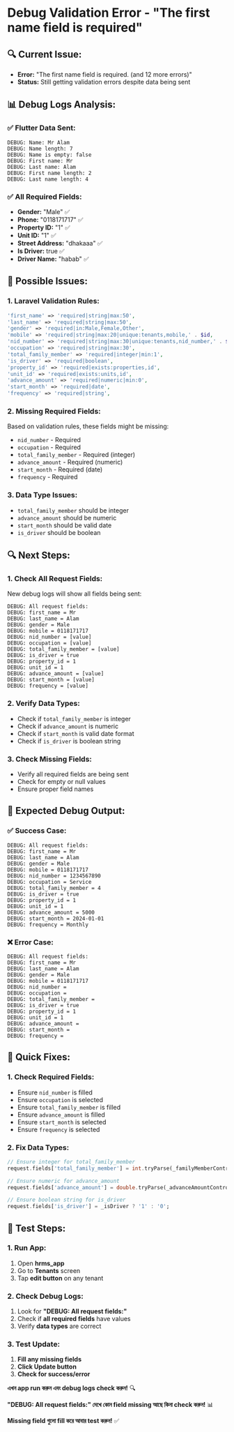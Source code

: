 # Debug Validation Error - "The first name field is required"

## 🔍 **Current Issue:**
- **Error:** "The first name field is required. (and 12 more errors)"
- **Status:** Still getting validation errors despite data being sent

## 📊 **Debug Logs Analysis:**

### ✅ **Flutter Data Sent:**
```
DEBUG: Name: Mr Alam
DEBUG: Name length: 7
DEBUG: Name is empty: false
DEBUG: First name: Mr
DEBUG: Last name: Alam
DEBUG: First name length: 2
DEBUG: Last name length: 4
```

### ✅ **All Required Fields:**
- **Gender:** "Male" ✅
- **Phone:** "0118171717" ✅
- **Property ID:** "1" ✅
- **Unit ID:** "1" ✅
- **Street Address:** "dhakaaa" ✅
- **Is Driver:** true ✅
- **Driver Name:** "habab" ✅

## 🔧 **Possible Issues:**

### **1. Laravel Validation Rules:**
```php
'first_name' => 'required|string|max:50',
'last_name' => 'required|string|max:50',
'gender' => 'required|in:Male,Female,Other',
'mobile' => 'required|string|max:20|unique:tenants,mobile,' . $id,
'nid_number' => 'required|string|max:30|unique:tenants,nid_number,' . $id,
'occupation' => 'required|string|max:30',
'total_family_member' => 'required|integer|min:1',
'is_driver' => 'required|boolean',
'property_id' => 'required|exists:properties,id',
'unit_id' => 'required|exists:units,id',
'advance_amount' => 'required|numeric|min:0',
'start_month' => 'required|date',
'frequency' => 'required|string',
```

### **2. Missing Required Fields:**
Based on validation rules, these fields might be missing:
- `nid_number` - Required
- `occupation` - Required
- `total_family_member` - Required (integer)
- `advance_amount` - Required (numeric)
- `start_month` - Required (date)
- `frequency` - Required

### **3. Data Type Issues:**
- `total_family_member` should be integer
- `advance_amount` should be numeric
- `start_month` should be valid date
- `is_driver` should be boolean

## 🔍 **Next Steps:**

### **1. Check All Request Fields:**
New debug logs will show all fields being sent:
```
DEBUG: All request fields:
DEBUG: first_name = Mr
DEBUG: last_name = Alam
DEBUG: gender = Male
DEBUG: mobile = 0118171717
DEBUG: nid_number = [value]
DEBUG: occupation = [value]
DEBUG: total_family_member = [value]
DEBUG: is_driver = true
DEBUG: property_id = 1
DEBUG: unit_id = 1
DEBUG: advance_amount = [value]
DEBUG: start_month = [value]
DEBUG: frequency = [value]
```

### **2. Verify Data Types:**
- Check if `total_family_member` is integer
- Check if `advance_amount` is numeric
- Check if `start_month` is valid date format
- Check if `is_driver` is boolean string

### **3. Check Missing Fields:**
- Verify all required fields are being sent
- Check for empty or null values
- Ensure proper field names

## 🎯 **Expected Debug Output:**

### **✅ Success Case:**
```
DEBUG: All request fields:
DEBUG: first_name = Mr
DEBUG: last_name = Alam
DEBUG: gender = Male
DEBUG: mobile = 0118171717
DEBUG: nid_number = 1234567890
DEBUG: occupation = Service
DEBUG: total_family_member = 4
DEBUG: is_driver = true
DEBUG: property_id = 1
DEBUG: unit_id = 1
DEBUG: advance_amount = 5000
DEBUG: start_month = 2024-01-01
DEBUG: frequency = Monthly
```

### **❌ Error Case:**
```
DEBUG: All request fields:
DEBUG: first_name = Mr
DEBUG: last_name = Alam
DEBUG: gender = Male
DEBUG: mobile = 0118171717
DEBUG: nid_number = 
DEBUG: occupation = 
DEBUG: total_family_member = 
DEBUG: is_driver = true
DEBUG: property_id = 1
DEBUG: unit_id = 1
DEBUG: advance_amount = 
DEBUG: start_month = 
DEBUG: frequency = 
```

## 🔧 **Quick Fixes:**

### **1. Check Required Fields:**
- Ensure `nid_number` is filled
- Ensure `occupation` is selected
- Ensure `total_family_member` is filled
- Ensure `advance_amount` is filled
- Ensure `start_month` is selected
- Ensure `frequency` is selected

### **2. Fix Data Types:**
```dart
// Ensure integer for total_family_member
request.fields['total_family_member'] = int.tryParse(_familyMemberController.text)?.toString() ?? '1';

// Ensure numeric for advance_amount
request.fields['advance_amount'] = double.tryParse(_advanceAmountController.text)?.toString() ?? '0';

// Ensure boolean string for is_driver
request.fields['is_driver'] = _isDriver ? '1' : '0';
```

## 📱 **Test Steps:**

### **1. Run App:**
1. Open **hrms_app**
2. Go to **Tenants** screen
3. Tap **edit button** on any tenant

### **2. Check Debug Logs:**
1. Look for **"DEBUG: All request fields:"**
2. Check if **all required fields** have values
3. Verify **data types** are correct

### **3. Test Update:**
1. **Fill any missing fields**
2. **Click Update button**
3. **Check for success/error**

**এখন app run করুন এবং debug logs check করুন!** 🔍

**"DEBUG: All request fields:" দেখে কোন field missing আছে কিনা check করুন!** 📊

**Missing field গুলো fill করে আবার test করুন!** ✅ 